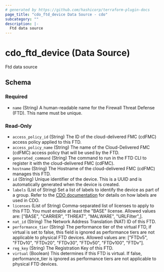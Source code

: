 ```yaml
---
# generated by https://github.com/hashicorp/terraform-plugin-docs
page_title: "cdo_ftd_device Data Source - cdo"
subcategory: ""
description: |-
  Ftd data source
---
```


# cdo_ftd_device (Data Source)

Ftd data source



<!-- schema generated by tfplugindocs -->
## Schema

### Required

- `name` (String) A human-readable name for the Firewall Threat Defense (FTD). This name must be unique.

### Read-Only

- `access_policy_id` (String) The ID of the cloud-delivered FMC (cdFMC) access policy applied to this FTD.
- `access_policy_name` (String) The name of the Cloud-Delivered FMC (cdFMC) access policy that will be used by the FTD.
- `generated_command` (String) The command to run in the FTD CLI to register it with the cloud-delivered FMC (cdFMC).
- `hostname` (String) The Hostname of the cloud-delivered FMC (cdFMC) manages this FTD.
- `id` (String) Unique identifier of the device. This is a UUID and is automatically generated when the device is created.
- `labels` (List of String) Set a list of labels to identify the device as part of a group. Refer to the [CDO documentation](https://docs.defenseorchestrator.com/t-applying-labels-to-devices-and-objects.html#!c-labels-and-filtering.html) for details on how labels are used in CDO.
- `licenses` (List of String) Comma-separated list of licenses to apply to this FTD. You must enable at least the "BASE" license. Allowed values are: ["BASE", "CARRIER", "THREAT", "MALWARE", "URLFilter",].
- `nat_id` (String) The Network Address Translation (NAT) ID of this FTD.
- `performance_tier` (String) The performance tier of the virtual FTD, if virtual is set to false, this field is ignored as performance tiers are not applicable to physical FTD devices. Allowed values are: ["FTDv5", "FTDv10", "FTDv20", "FTDv30", "FTDv50", "FTDv100", "FTDv"].
- `reg_key` (String) The Registration Key of this FTD.
- `virtual` (Boolean) This determines if this FTD is virtual. If false, performance_tier is ignored as performance tiers are not applicable to physical FTD devices.
